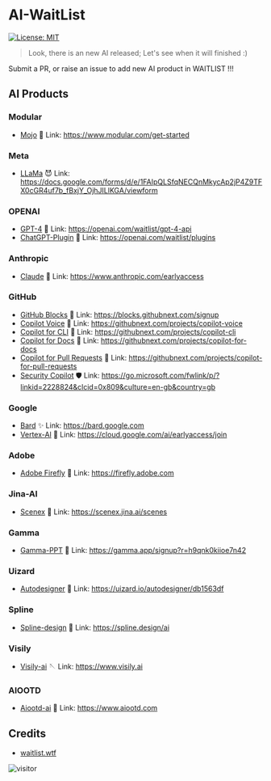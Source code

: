 # AI-WaitList

[![License: MIT](https://img.shields.io/badge/License-MIT-green.svg)](https://opensource.org/licenses/MIT)

> Look, there is an new AI released; Let's see when it will finished :)

Submit a PR, or raise an issue to add new AI product in WAITLIST !!!

## AI Products

### Modular

- [Mojo](https://www.modular.com/get-started) 🤡 Link: <https://www.modular.com/get-started>

### Meta

- [LLaMa](https://docs.google.com/forms/d/e/1FAIpQLSfqNECQnMkycAp2jP4Z9TFX0cGR4uf7b_fBxjY_OjhJILlKGA/viewform) 😈 Link: https://docs.google.com/forms/d/e/1FAIpQLSfqNECQnMkycAp2jP4Z9TFX0cGR4uf7b_fBxjY_OjhJILlKGA/viewform

### OPENAI

- [GPT-4](https://openai.com/waitlist/gpt-4-api) 🤡 Link: https://openai.com/waitlist/gpt-4-api
- [ChatGPT-Plugin](https://openai.com/waitlist/plugins) 🤡 Link: https://openai.com/waitlist/plugins

### Anthropic

- [Claude](https://www.anthropic.com/earlyaccess) 🤡 Link: https://www.anthropic.com/earlyaccess

### GitHub

- [GitHub Blocks](https://blocks.githubnext.com/signup) 🤡 Link: https://blocks.githubnext.com/signup
- [Copilot Voice](https://githubnext.com/projects/copilot-voice) 🤡 Link: https://githubnext.com/projects/copilot-voice
- [Copilot for CLI](https://githubnext.com/projects/copilot-cli) 🤡 Link: https://githubnext.com/projects/copilot-cli
- [Copilot for Docs](https://githubnext.com/projects/copilot-for-docs) 🤡 Link: https://githubnext.com/projects/copilot-for-docs
- [Copilot for Pull Requests](https://githubnext.com/projects/copilot-for-pull-requests) 🤡 Link: https://githubnext.com/projects/copilot-for-pull-requests
- [Security Copilot](https://go.microsoft.com/fwlink/p/?linkid=2228824&clcid=0x809&culture=en-gb&country=gb) 🛡️ Link: https://go.microsoft.com/fwlink/p/?linkid=2228824&clcid=0x809&culture=en-gb&country=gb

### Google

- [Bard](https://bard.google.com) ✨ Link: https://bard.google.com
- [Vertex-Al](https://cloud.google.com/ai/earlyaccess/join) 🤡 Link: https://cloud.google.com/ai/earlyaccess/join

### Adobe

- [Adobe Firefly](https://firefly.adobe.com) 🤡 Link: https://firefly.adobe.com

### Jina-AI

- [Scenex](https://scenex.jina.ai/scenes) 🤡 Link: https://scenex.jina.ai/scenes

### Gamma

- [Gamma-PPT](https://gamma.app/signup?r=h9qnk0kiioe7n42) 🤡 Link: https://gamma.app/signup?r=h9qnk0kiioe7n42

### Uizard

- [Autodesigner](https://uizard.io/autodesigner/db1563df) 🤡 Link: https://uizard.io/autodesigner/db1563df

### Spline

- [Spline-design](https://spline.design/ai ) 🤡 Link: https://spline.design/ai 

### Visily

- [Visily-ai](https://www.visily.ai) 🪡 Link: https://www.visily.ai

### AIOOTD

- [Aiootd-ai](https://www.aiootd.com) 👗 Link: https://www.aiootd.com

## Credits

- [waitlist.wtf](https://waitlist.wtf)

![visitor](https://count.getloli.com/get/@waitlist?theme=gelbooru-h)